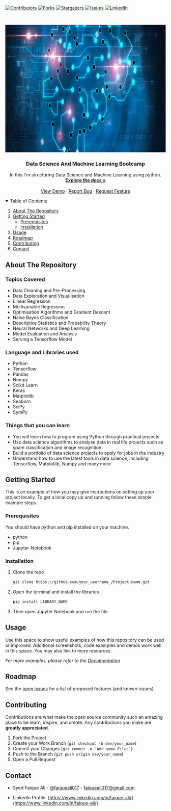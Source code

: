 <!-- PROJECT SHIELDS -->
<!--
*** I'm using markdown "reference style" links for readability.
*** Reference links are enclosed in brackets [ ] instead of parentheses ( ).
*** See the bottom of this document for the declaration of the reference variables
*** for contributors-url, forks-url, etc. This is an optional, concise syntax you may use.
*** https://www.markdownguide.org/basic-syntax/#reference-style-links
-->
[![Contributors][contributors-shield]][contributors-url]
[![Forks][forks-shield]][forks-url]
[![Stargazers][stars-shield]][stars-url]
[![Issues][issues-shield]][issues-url]
[![LinkedIn][linkedin-shield]][linkedin-url]


<!-- PROJECT LOGO -->
<br />
<p align="center">
  <a href="https://github.com/faiqueali017/Data-Science-And-Machine-Learning-Bootcamp">
    <img src="images/logo.jpeg" alt="Logo" width="976" height="400">
  </a>

  <h3 align="center">Data Science And Machine Learning Bootcamp</h3>

  <p align="center">
    In this I'm structuring Data Science and Machine Learning using python.
    <br />
    <a href="https://github.com/faiqueali017/Data-Science-And-Machine-Learning-Bootcamp"><strong>Explore the docs »</strong></a>
    <br />
    <br />
    <a href="https://github.com/faiqueali017/Data-Science-And-Machine-Learning-Bootcamp">View Demo</a>
    ·
    <a href="https://github.com/faiqueali017/Data-Science-And-Machine-Learning-Bootcamp/issues">Report Bug</a>
    ·
    <a href="https://github.com/faiqueali017/Data-Science-And-Machine-Learning-Bootcamp/issues">Request Feature</a>
  </p>
</p>



<!-- TABLE OF CONTENTS -->
<details open="open">
  <summary>Table of Contents</summary>
  <ol>
    <li>
      <a href="#about-the-project">About The Repository</a>
    </li>
    <li>
      <a href="#getting-started">Getting Started</a>
      <ul>
        <li><a href="#prerequisites">Prerequisites</a></li>
        <li><a href="#installation">Installation</a></li>
      </ul>
    </li>
    <li><a href="#usage">Usage</a></li>
    <li><a href="#roadmap">Roadmap</a></li>
    <li><a href="#contributing">Contributing</a></li>
    <li><a href="#contact">Contact</a></li>
  </ol>
</details>



<!-- ABOUT THE REPOSITORY -->
## About The Repository


### Topics Covered
* Data Cleaning and Pre-Processing
* Data Exploration and Visualisation
* Linear Regression
* Multivariable Regression
* Optimisation Algorithms and Gradient Descent
* Naive Bayes Classification
* Descriptive Statistics and Probability Theory
* Neural Networks and Deep Learning
* Model Evaluation and Analysis
* Serving a Tensorflow Model

### Language and Libraries used
* Python
* Tensorflow
* Pandas
* Numpy
* Scikit Learn
* Keras
* Matplotlib
* Seaborn
* SciPy
* SymPy


### Things that you can learn
* You will learn how to program using Python through practical projects
* Use data science algorithms to analyse data in real life projects such as spam classification and image recognition
* Build a portfolio of data science projects to apply for jobs in the industry
* Understand how to use the latest tools in data science, including Tensorflow, Matplotlib, Numpy and many more


<!-- GETTING STARTED -->
## Getting Started
This is an example of how you may give instructions on setting up your project locally.
To get a local copy up and running follow these simple example steps.

### Prerequisites
You should have python and pip installed on your machine.
* python
* pip
* Jupyter-Notebook

### Installation
1. Clone the repo
   ```sh
   git clone https://github.com/your_username_/Project-Name.git
   ```
2. Open the terminal and install the libraries
   ```sh
   pip install LIBRARY_NAME
   ```
3. Then open Jupyter Notebook and run the file.



<!-- USAGE EXAMPLES -->
## Usage
Use this space to show useful examples of how this repository can be used or improved. Additional screenshots, code examples and demos work well in this space. You may also link to more resources.

_For more examples, please refer to the [Documentation](https://example.com)_


<!-- ROADMAP -->
## Roadmap
See the [open issues](https://github.com/faiqueali017/Data-Science-And-Machine-Learning-Bootcamp/issues) for a list of proposed features (and known issues).


<!-- CONTRIBUTING -->
## Contributing
Contributions are what make the open source community such an amazing place to be learn, inspire, and create. Any contributions you make are **greatly appreciated**.

1. Fork the Project
2. Create your Work Branch (`git checkout -b dev/your_name`)
3. Commit your Changes (`git commit -m 'Add some Files'`)
4. Push to the Branch (`git push origin dev/your_name`)
5. Open a Pull Request


<!-- CONTACT -->
## Contact
* Syed Faique Ali - [@faiqueali017](https://github.com/faiqueali017) - faiqueali017@gmail.com

* LinkedIn Profile: [https://www.linkedin.com/in/faique-ali/](https://www.linkedin.com/in/faique-ali/)



<!-- MARKDOWN LINKS & IMAGES -->
<!-- https://www.markdownguide.org/basic-syntax/#reference-style-links -->
[contributors-shield]: https://img.shields.io/github/contributors/faiqueali017/Data-Science-And-Machine-Learning-Bootcamp.svg?style=for-the-badge
[contributors-url]: https://github.com/faiqueali017/Data-Science-And-Machine-Learning-Bootcamp/graphs/contributors
[forks-shield]: https://img.shields.io/github/forks/faiqueali017/Data-Science-And-Machine-Learning-Bootcamp.svg?style=for-the-badge
[forks-url]: https://github.com/ffaiqueali017/Data-Science-And-Machine-Learning-Bootcamp/network/members
[stars-shield]: https://img.shields.io/github/stars/faiqueali017/Data-Science-And-Machine-Learning-Bootcamp.svg?style=for-the-badge
[stars-url]: https://github.com/faiqueali017/Data-Science-And-Machine-Learning-Bootcamp/stargazers
[issues-shield]: https://img.shields.io/github/issues/faiqueali017/Data-Science-And-Machine-Learning-Bootcamp.svg?style=for-the-badge
[issues-url]: https://github.com/faiqueali017/Data-Science-And-Machine-Learning-Bootcamp/issues
[license-shield]: https://img.shields.io/github/license/othneildrew/Best-README-Template.svg?style=for-the-badge
[license-url]: https://github.com/othneildrew/Best-README-Template/blob/master/LICENSE.txt
[linkedin-shield]: https://img.shields.io/badge/-LinkedIn-black.svg?style=for-the-badge&logo=linkedin&colorB=555
[linkedin-url]: https://www.linkedin.com/in/faique-ali/
[product-screenshot]: images/screenshot.png
